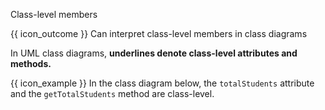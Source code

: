 <span id="title">Class-level members</span>

<span id="prereqs"></span>

<span id="outcomes">{{ icon_outcome }} Can interpret class-level members in class diagrams</span>

<div id="body">

In UML class diagrams, **underlines denote class-level attributes and methods.**

<box>

{{ icon_example }} In the class diagram below, the `totalStudents` attribute and the `getTotalStudents` method are class-level.

<pic src="{{baseUrl}}/uml/classDiagrams/classLevelMembers/what/images/student.png" height="120" />
<p/>

</box>

</div>

<div id="extras">
</div>
